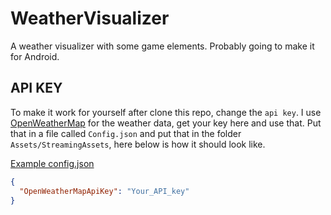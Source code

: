 # WeatherVisualizer
A weather visualizer with some game elements. Probably going to make it for Android.

## API KEY
To make it work for yourself after clone this repo, change the `api key`. I use [OpenWeatherMap](https://openweathermap.org/) for the weather data, get your key here and use that. Put that in a file called `Config.json` and put that in the folder `Assets/StreamingAssets`, here below is how it should look like.

[Example config.json](Assets/StreamingAssets/ExampleConfig.json)
````json
{
  "OpenWeatherMapApiKey": "Your_API_key"
}
````